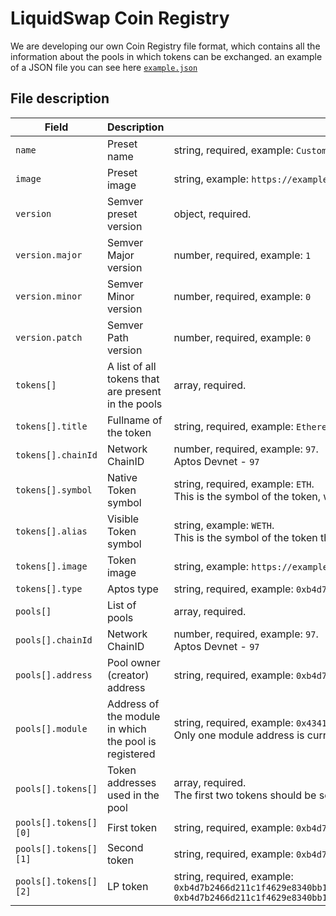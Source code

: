 # LiquidSwap Coin Registry

We are developing our own Coin Registry file format, which contains all the information about the pools in which tokens
can be exchanged.
an example of a JSON file you can see
here [`example.json`](https://github.com/pontem-network/coins-registry/blob/main/example.json)

## File description

| Field                 | Description                                           | Note                                                                                                                                                                                                                                                                                     |
|-----------------------|-------------------------------------------------------|------------------------------------------------------------------------------------------------------------------------------------------------------------------------------------------------------------------------------------------------------------------------------------------|
| `name`                | Preset name                                           | string, required, example: `Custom Preset`                                                                                                                                                                                                                                               |
| `image`               | Preset image                                          | string, example: `https://example.com/images/my-preset.svg`                                                                                                                                                                                                                              |
| `version`             | Semver preset version                                 | object, required.                                                                                                                                                                                                                                                                        |
| `version.major`       | Semver Major version                                  | number, required, example: `1`                                                                                                                                                                                                                                                           |
| `version.minor`       | Semver Minor version                                  | number, required, example: `0`                                                                                                                                                                                                                                                           |
| `version.patch`       | Semver Path version                                   | number, required, example: `0`                                                                                                                                                                                                                                                           |
| `tokens[]`            | A list of all tokens that are present in the pools    | array, required.                                                                                                                                                                                                                                                                         |
| `tokens[].title`      | Fullname of the token                                 | string, required, example: `Ethereum`                                                                                                                                                                                                                                                    |
| `tokens[].chainId`    | Network ChainID                                       | number, required, example: `97`.<br/> Aptos Devnet - `97`                                                                                                                                                                                                                                |
| `tokens[].symbol`     | Native Token symbol                                   | string, required, example: `ETH`.<br/>  This is the symbol of the token, which is specified when deploying the contract                                                                                                                                                                  |
| `tokens[].alias`      | Visible Token symbol                                  | string, example: `WETH`.<br/>  This is the symbol of the token that will be visible to the user                                                                                                                                                                                          |
| `tokens[].image`      | Token image                                           | string, example: `https://example.com/images/my-token.svg`                                                                                                                                                                                                                               |
| `tokens[].type`       | Aptos type                                            | string, required, example: `0xb4d7b2466d211c1f4629e8340bb1a9e75e7f8fb38cc145c54c5c9f9d5017a318::CoinsExtended::ETH`                                                                                                                                                                      |
| `pools[]`             | List of pools                                         | array, required.                                                                                                                                                                                                                                                                         |
| `pools[].chainId`     | Network ChainID                                       | number, required, example: `97`.<br/> Aptos Devnet - `97`                                                                                                                                                                                                                                |
| `pools[].address`     | Pool owner (creator) address                          | string, required, example: `0xb4d7b2466d211c1f4629e8340bb1a9e75e7f8fb38cc145c54c5c9f9d5017a318`                                                                                                                                                                                          |
| `pools[].module`      | Address of the module in which the pool is registered | string, required, example: `0x43417434fd869edee76cca2a4d2301e528a1551b1d719b75c350c3c97d15b8b9`. <br/> Only one module address is currently available                                                                                                                                    |
| `pools[].tokens[]`    | Token addresses used in the pool                      | array, required.  <br/> The first two tokens should be sorted alphabetically according to their `symbol` from smallest to largest                                                                                                                                                        |
| `pools[].tokens[][0]` | First token                                           | string, required, example: `0xb4d7b2466d211c1f4629e8340bb1a9e75e7f8fb38cc145c54c5c9f9d5017a318::CoinsExtended::ETH`                                                                                                                                                                      |
| `pools[].tokens[][1]` | Second token                                          | string, required, example: `0xb4d7b2466d211c1f4629e8340bb1a9e75e7f8fb38cc145c54c5c9f9d5017a318::CoinsExtended::USDC`                                                                                                                                                                     |
| `pools[].tokens[][2]` | LP token                                              | string, required, example: `0xb4d7b2466d211c1f4629e8340bb1a9e75e7f8fb38cc145c54c5c9f9d5017a318::LP::LP<0xb4d7b2466d211c1f4629e8340bb1a9e75e7f8fb38cc145c54c5c9f9d5017a318::CoinsExtended::ETH, 0xb4d7b2466d211c1f4629e8340bb1a9e75e7f8fb38cc145c54c5c9f9d5017a318::CoinsExtended::USDC>` |

